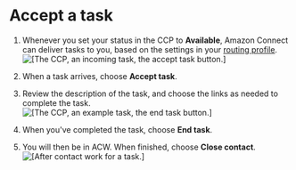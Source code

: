 # Accept a task<a name="accept-task"></a>

1. Whenever you set your status in the CCP to **Available**, Amazon Connect can deliver tasks to you, based on the settings in your [routing profile](routing-profiles.md)\.  
![\[The CCP, an incoming task, the accept task button.\]](http://docs.aws.amazon.com/connect/latest/adminguide/images/test-tasks-incoming.png)

1. When a task arrives, choose **Accept task**\. 

1. Review the description of the task, and choose the links as needed to complete the task\.   
![\[The CCP, an example task, the end task button.\]](http://docs.aws.amazon.com/connect/latest/adminguide/images/test-task-end-task.png)

1. When you've completed the task, choose **End task**\.

1. You will then be in ACW\. When finished, choose **Close contact**\.   
![\[After contact work for a task.\]](http://docs.aws.amazon.com/connect/latest/adminguide/images/test-task-close-task.png)